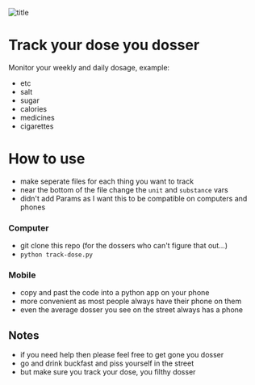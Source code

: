 ![title](https://github.com/cmdline-batcheloranator/dosser/blob/master/img/dosser.png)

# Track your dose you dosser

Monitor your weekly and daily dosage, example:

- etc
- salt 
- sugar 
- calories
- medicines
- cigarettes

# How to use

- make seperate files for each thing you want to track
- near the bottom of the file change the `unit` and `substance` vars
- didn't add Params as I want this to be compatible on computers and phones

### Computer

- git clone this repo (for the dossers who can't figure that out...)
- `python track-dose.py`

### Mobile

- copy and past the code into a python app on your phone
- more convenient as most people always have their phone on them
- even the average dosser you see on the street always has a phone

## Notes 
- if you need help then please feel free to get gone you dosser
- go and drink buckfast and piss yourself in the street 
- but make sure you track your dose, you filthy dosser

 





